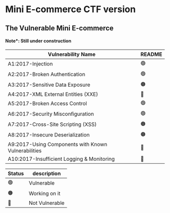 # Mini E-commerce CTF version
## The Vulnerable  Mini E-commerce



#### Note*: Still under construction 

| Vulnerability Name | README |
| ------ | ------ |
A1:2017-Injection|   :green_circle:  	
 A2:2017-Broken Authentication|  :green_circle:
 A3:2017-Sensitive Data Exposure|  :orange_circle:
 A4:2017-XML External Entities (XXE)|   :red_circle:	
A5:2017-Broken Access Control |   :green_circle:
A6:2017-Security Misconfiguration|   :green_circle:
 A7:2017-Cross-Site Scripting (XSS)|  :orange_circle:
 A8:2017-Insecure Deserialization|      :orange_circle:
 A9:2017-Using Components with Known Vulnerabilities|   :red_circle:	
 A10:2017-Insufficient Logging & Monitoring|  :red_circle:	

| Status | description |
| ------ | ------ |
:green_circle: |  Vulnerable
:orange_circle:   |  Working on it
:red_circle:	| Not Vulnerable
